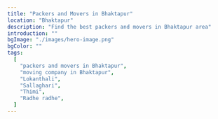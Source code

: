 ```yaml
---
title: "Packers and Movers in Bhaktapur"
location: "Bhaktapur"
description: "Find the best packers and movers in Bhaktapur area"
introduction: ""
bgImage: "./images/hero-image.png"
bgColor: ""
tags:
  [
    "packers and movers in Bhaktapur",
    "moving company in Bhaktapur",
    "Lokanthali",
    "Sallaghari",
    "Thimi",
    "Radhe radhe",
  ]
---
```

